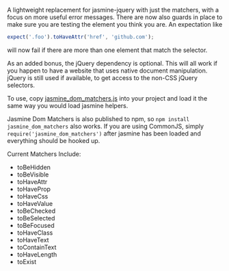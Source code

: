 A lightweight replacement for jasmine-jquery with just the matchers, with a focus on more useful error messages.
There are now also guards in place to make sure you are testing the element you think you are.
An expectation like
```javascript
expect('.foo').toHaveAttr('href', 'github.com');
```
will now fail if there are more than one element that match the selector.

As an added bonus, the jQuery dependency is optional. This will all work if you happen to have a website that uses native document manipulation.
jQuery is still used if available, to get access to the non-CSS jQuery selectors.

To use, copy [jasmine_dom_matchers.js](https://github.com/charleshansen/jasmine_dom_matchers/blob/master/lib/jasmine_dom_matchers.js) into your project and load it the same way you would load jasmine helpers.

Jasmine Dom Matchers is also published to npm, so `npm install jasmine_dom_matchers` also works. If you are using CommonJS, simply `require('jasmine_dom_matchers')` after jasmine has been loaded and everything should be hooked up.

Current Matchers Include:
  * toBeHidden
  * toBeVisible
  * toHaveAttr
  * toHaveProp
  * toHaveCss
  * toHaveValue
  * toBeChecked
  * toBeSelected
  * toBeFocused
  * toHaveClass
  * toHaveText
  * toContainText
  * toHaveLength
  * toExist

